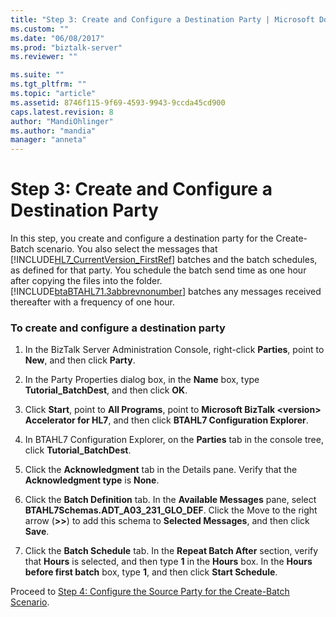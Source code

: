 ```yaml
---
title: "Step 3: Create and Configure a Destination Party | Microsoft Docs"
ms.custom: ""
ms.date: "06/08/2017"
ms.prod: "biztalk-server"
ms.reviewer: ""

ms.suite: ""
ms.tgt_pltfrm: ""
ms.topic: "article"
ms.assetid: 8746f115-9f69-4593-9943-9ccda45cd900
caps.latest.revision: 8
author: "MandiOhlinger"
ms.author: "mandia"
manager: "anneta"
---
```

# Step 3: Create and Configure a Destination Party
In this step, you create and configure a destination party for the Create-Batch scenario. You also select the messages that [!INCLUDE[HL7_CurrentVersion_FirstRef](../../includes/hl7-currentversion-firstref-md.md)] batches and the batch schedules, as defined for that party. You schedule the batch send time as one hour after copying the files into the folder. [!INCLUDE[btaBTAHL71.3abbrevnonumber](../../includes/btabtahl71-3abbrevnonumber-md.md)] batches any messages received thereafter with a frequency of one hour.  
  
### To create and configure a destination party  
  
1.  In the BizTalk Server Administration Console, right-click **Parties**, point to **New**, and then click **Party**.  
  
2.  In the Party Properties dialog box, in the **Name** box, type **Tutorial_BatchDest**, and then click **OK**.  
  
3.  Click **Start**, point to **All Programs**, point to **Microsoft BizTalk \<version> Accelerator for HL7**, and then click **BTAHL7 Configuration Explorer**.  
  
4.  In BTAHL7 Configuration Explorer, on the **Parties** tab in the console tree, click **Tutorial_BatchDest**.  
  
5.  Click the **Acknowledgment** tab in the Details pane. Verify that the **Acknowledgment type** is **None**.  
  
6.  Click the **Batch Definition** tab. In the **Available Messages** pane, select **BTAHL7Schemas.ADT_A03_231_GLO_DEF**. Click the Move to the right arrow (**>>**) to add this schema to **Selected Messages**, and then click **Save**.  
  
7.  Click the **Batch Schedule** tab. In the **Repeat Batch After** section, verify that **Hours** is selected, and then type **1** in the **Hours** box. In the **Hours before first batch** box, type **1**, and then click **Start Schedule**.  
  
 Proceed to [Step 4: Configure the Source Party for the Create-Batch Scenario](../../adapters-and-accelerators/accelerator-hl7/step-4-configure-the-source-party-for-the-create-batch-scenario.md).